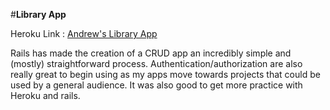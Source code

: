 #**Library App**

Heroku Link : [Andrew's Library App](https://secret-thicket-91944.herokuapp.com/)

Rails has made the creation of a CRUD app an incredibly simple and (mostly) straightforward process. Authentication/authorization are also really great to begin using as my apps move towards projects that could be used by a general audience. It was also good to get more practice with Heroku and rails. 
